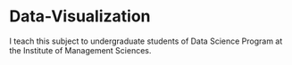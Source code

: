 # Data-Visualization
I teach this subject to undergraduate students of Data Science Program at the Institute of Management Sciences.
